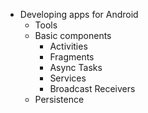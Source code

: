* Developing apps for Android
  * Tools
  * Basic components
    * Activities
    * Fragments
    * Async Tasks
    * Services
    * Broadcast Receivers
  * Persistence
